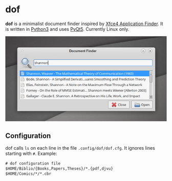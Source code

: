 # dof

**dof** is a minimalist document finder inspired by [Xfce4 Application Finder](http://docs.xfce.org/xfce/xfce4-appfinder/start). It is written in [Python3](http://www.python.org/) and uses [PyQt5](http://www.riverbankcomputing.com/software/pyqt/).
Currently Linux only.

![dof screenshot](dof-screenshot.png)

## Configuration

dof calls `ls` on each line in the file `.config/dof/dof.cfg`. It ignores lines starting with `#`. Example:

```
# dof configuration file
$HOME/Biblio/{Books,Papers,Theses}/*.{pdf,djvu}
$HOME/Comics/*/*.cbr
```
